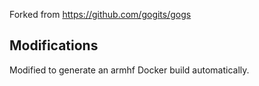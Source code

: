 Forked from https://github.com/gogits/gogs

## Modifications

Modified to generate an armhf Docker build automatically.

